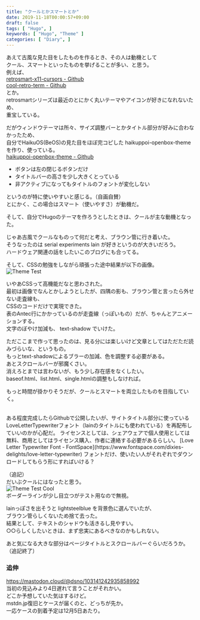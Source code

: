 ```yaml
---
title: "クールとかスマートとか"
date: 2019-11-18T00:00:57+09:00
draft: false
tags: [ "Hugo", ]
keywords: [ "Hugo", "Theme" ]
categories: [ "Diary", ]
---
```


あえて古風な見た目をしたものを作るとき、その人は動機として  
クール、スマートといったものを挙げることが多い、と思う。  
例えば、  
[retrosmart-x11-cursors - Github](https://github.com/mdomlop/retrosmart-x11-cursors)  
[cool-retro-term - Github](https://github.com/Swordfish90/cool-retro-term)  
とか。  
retrosmartシリーズは最近のとにかく丸いテーマやアイコンが好きになれないため、  
重宝している。  

だがウィンドウテーマは所々、サイズ調整バーとかタイトル部分が好みに合わなかったため、  
自分でHaikuOS(BeOS)の見た目をほぼ完コピした haikuppoi-openbox-theme を作り、使っている。  
[haikuppoi-openbox-theme - Github](https://github.com/Umio-Yasuno/haikuppoi-openbox-theme)  

 * ボタンは左の閉じるボタンだけ
 * タイトルバーの高さを少し大きくとっている
 * 非アクティブになってもタイトルのフォントが変化しない

というのが特に使いやすいと感じる。（自画自賛）  
とにかく、この場合はスマート（使いやすさ）が動機だ。  

そして、自分でHugoのテーマを作ろうとしたときは、クールが主な動機となった。  

じゃあ古風でクールなものって何だと考え、ブラウン管に行き着いた。  
そうなったのは serial experiments lain が好きというのが大きいだろう。  
ハードウェア関連の話をしたいこのブログにも合ってる。  

そして、CSSの勉強をしながら頑張った途中結果が以下の画像。  
![Theme Test](/image/2019/11/18/theme-test.webp)  

いやあCSSって高機能だなと思わされた。  
最初は画像でなんとかしようとしたが、四隅の影も、ブラウン管と言ったら外せない走査線も、  
CSSのコードだけで実現できた。  
表のAntec行にかかっているのが走査線（っぽいもの）だが、ちゃんとアニメーションする。  
文字のぼやけ加減も、 text-shadow でいけた。  

ただここまで作って思ったのは、見る分には楽しいけど文章としてはただただ読みづらいな、というもの。  
もっとtext-shadowによるブラーの加減、色を調整する必要がある。  
あとスクロールバーが邪魔くさい。  
消えろとまでは言わないが、もう少し存在感をなくしたい。  
baseof.html、list.html、single.htmlの調整もしなければ。   

もっと時間が掛かりそうだが、クールとスマートを両立したものを目指していく。  

<br>
ある程度完成したらGithubで公開したいが、サイトタイトル部分に使っている LoveLetterTypewriterフォント（lainのタイトルにも使われている）を再配布していいのかが心配だ。  
ライセンスとしては、シェアウェアで個人使用としては無料、商用としてはライセンス購入、作者に連絡する必要があるらしい。  
[Love Letter Typewriter Font - FontSpace](https://www.fontspace.com/dixies-delights/love-letter-typewriter)  
フォントだけ、使いたい人がそれぞれでダウンロードしてもらう形にすればいける？  

（追記）  
だいぶクールにはなったと思う。  
![Theme Test Cool](/image/2019/11/18/theme-test-cool.webp)  
ボーダーラインが少し目立つがテスト用なので無視。  

lainっぽさを出そうと lightsteelblue を背景色に選んでいたが、  
ブラウン管らしくないため捨て去った。  
結果として、テキストのシャドウも活きるし見やすい。  
○○らしくしたいときは、まず忠実にあるべきなのかもしれない。  

あと気になる大きな部分はページタイトルとスクロールバーぐらいだろうか。  
（追記終了）  


### 追伸
<https://mastodon.cloud/@dsno/103141242935858992>  
当初の見込みより4日遅れて言うことがそれかい。  
どこか予想していた気はするけど。  
mstdn.jp復旧とケースが届くのと、どっちが先か。  
一応ケースの到着予定は12月5日あたり。  
